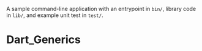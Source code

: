 A sample command-line application with an entrypoint in `bin/`, library code
in `lib/`, and example unit test in `test/`.
# Dart_Generics

